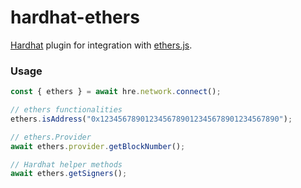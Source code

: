 # hardhat-ethers

[Hardhat](https://hardhat.org) plugin for integration with [ethers.js](https://github.com/ethers-io/ethers.js/).

### Usage

```ts
const { ethers } = await hre.network.connect();

// ethers functionalities
ethers.isAddress("0x1234567890123456789012345678901234567890");

// ethers.Provider
await ethers.provider.getBlockNumber();

// Hardhat helper methods
await ethers.getSigners();
```

